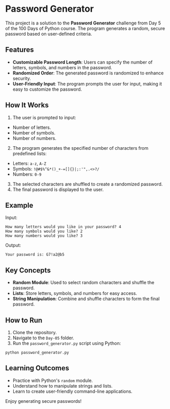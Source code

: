 # Password Generator

This project is a solution to the **Password Generator** challenge from Day 5 of the 100 Days of Python course. The program generates a random, secure password based on user-defined criteria.

## Features

- **Customizable Password Length**: Users can specify the number of letters, symbols, and numbers in the password.
- **Randomized Order**: The generated password is randomized to enhance security.
- **User-Friendly Input**: The program prompts the user for input, making it easy to customize the password.

## How It Works

1. The user is prompted to input:
  - Number of letters.
  - Number of symbols.
  - Number of numbers.
2. The program generates the specified number of characters from predefined lists:
  - Letters: `a-z`, `A-Z`
  - Symbols: `!@#$%^&*()_+-=[]{}|;:'",.<>?/`
  - Numbers: `0-9`
3. The selected characters are shuffled to create a randomized password.
4. The final password is displayed to the user.

## Example

Input:
```
How many letters would you like in your password? 4
How many symbols would you like? 2
How many numbers would you like? 3
```

Output:
```
Your password is: G7!a2@b5
```

## Key Concepts

- **Random Module**: Used to select random characters and shuffle the password.
- **Lists**: Store letters, symbols, and numbers for easy access.
- **String Manipulation**: Combine and shuffle characters to form the final password.

## How to Run

1. Clone the repository.
2. Navigate to the `Day-05` folder.
3. Run the `password_generator.py` script using Python:
  ```
  python password_generator.py
  ```

## Learning Outcomes

- Practice with Python's `random` module.
- Understand how to manipulate strings and lists.
- Learn to create user-friendly command-line applications.

Enjoy generating secure passwords!